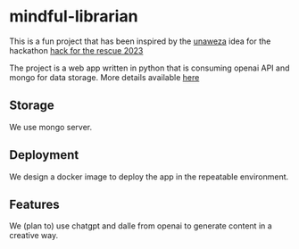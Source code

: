 # mindful-librarian
This is a fun project that has been inspired by the [unaweza](https://www.unaweza.org/) idea for the hackathon [hack for the rescue 2023](https://drive.google.com/file/d/1ks9pIIJOhPeMvi25SmeTZC05b7vhSE2u/view)

The project is a web app written in python that is consuming openai API and mongo for data storage. More details available [here](https://challengerocket.com/hack-to-the-rescue/works/mindful-librarian-a24ecb)

## Storage
We use mongo server.

## Deployment
We design a docker image to deploy the app in the repeatable environment.

## Features
We (plan to) use chatgpt and dalle from openai to generate content in a creative way.
